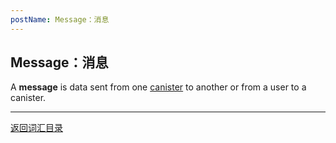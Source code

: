 ```yaml
---
postName: Message：消息
---
```

## Message：消息

A **message** is data sent from one [canister](../C/canisters) to another or from a user to a canister.

---
[返回词汇目录](../glossary)